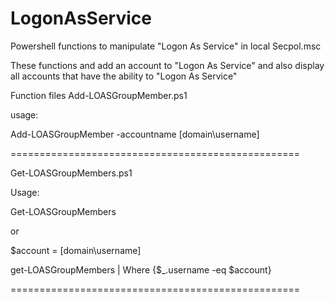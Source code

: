 # LogonAsService
Powershell functions to manipulate "Logon As Service" in local Secpol.msc

These functions and add an account to "Logon As Service" and also display all accounts that have the ability to "Logon As Service"

Function files
Add-LOASGroupMember.ps1

usage: 

Add-LOASGroupMember -accountname [domain\username]

==================================================

Get-LOASGroupMembers.ps1

Usage: 

Get-LOASGroupMembers 

or 

$account = [domain\username]

get-LOASGroupMembers | Where {$_.username -eq $account}

==================================================
